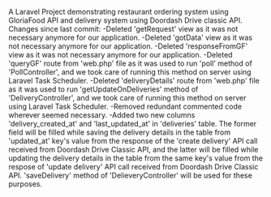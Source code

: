 A Laravel Project demonstrating restaurant ordering system using GloriaFood API
    and delivery system using Doordash Drive classic API.
Changes since last commit: 
-Deleted 'getRequest' view as it was not necessary anymore for our application.
-Deleted 'gotData' view as it was not necessary anymore for our application.
-Deleted 'responseFromGF' view as it was not necessary anymore for our application.
-Deleted 'queryGF' route from 'web.php' file as it was used to run 'poll'
    method of 'PollController', and we took care of running this method on
    server using Laravel Task Scheduler.
-Deleted 'deliveryDetails' route from 'web.php' file as it was used to run
    'getUpdateOnDeliveries' method of 'DeliveryController', and we took care of
    running this method on server using Laravel Task Scheduler.
-Removed redundant commented code wherever seemed necessary.
-Added two new columns 'delivery_created_at' and 'last_updated_at' in 
        'deliveries' table. The former field will be filled while saving 
        the delivery details in the table from 'updated_at' key's value
        from the response of the 'create delivery' API call
        received from Doordash Drive Classic API, and the
        latter will be filled while updating the delivery details in the
        table from the same key's value from the respose of 'update delivery'
        API call received from Doordash Drive Classic API. 'saveDelivery'
        method of 'DelieveryController' will be used for these purposes.
